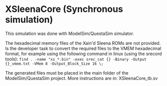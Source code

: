 # XSleenaCore (Synchronous simulation)
This simulation was done with ModelSim/QuestaSim simulator.

The hexadecimal memory files of the Xain'd Sleena ROMs are not provided. Is the developer task
to convert the required files to the VMEM hexadecimal format, for example using the 
following command in linux (using the srecord tools):
```find . -name "xs_*.bin" -exec srec_cat {} -Binary -Output {}_vmem.txt -VMem 8 -Output_Block_Size 16 \;```

The generated files must be placed in the main folder of the ModelSim/QuestaSim project.
More instructions are in: XSleenaCore_tb.sv
